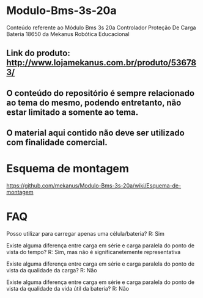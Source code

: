# Modulo-Bms-3s-20a
Conteúdo referente ao Módulo Bms 3s 20a Controlador Proteção De Carga Bateria 18650 da Mekanus Robótica Educacional


## Link do produto: http://www.lojamekanus.com.br/produto/536783/



## O conteúdo do repositório é sempre relacionado ao tema do mesmo, podendo entretanto, não estar limitado a somente ao tema. 

## O material aqui contido não deve ser utilizado com finalidade comercial.


# Esquema de montagem

https://github.com/mekanus/Modulo-Bms-3s-20a/wiki/Esquema-de-montagem

# FAQ

Posso utilizar para carregar apenas uma célula/bateria?
R: Sim

Existe alguma diferença entre carga em série e carga paralela do ponto de vista do tempo?
R: Sim, mas não é significanetemente representativa

Existe alguma diferença entre carga em série e carga paralela do ponto de vista da qualidade da carga?
R: Não

Existe alguma diferença entre carga em série e carga paralela do ponto de vista da qualidade da vida útil da bateria?
R: Não


